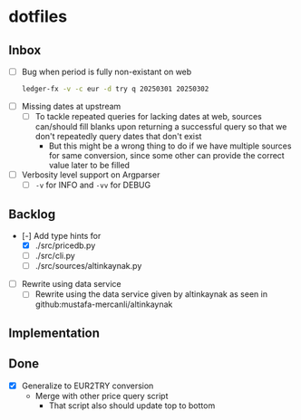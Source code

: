 # dotfiles

## Inbox

- [ ] Bug when period is fully non-existant on web
  ```sh
  ledger-fx -v -c eur -d try q 20250301 20250302
  ```
- [ ] Missing dates at upstream
  - [ ] To tackle repeated queries for lacking dates at web, sources can/should
        fill blanks upon returning a successful query so that we don't
        repeatedly query dates that don't exist
    - But this might be a wrong thing to do if we have multiple sources for
      same conversion, since some other can provide the correct value later to
      be filled
- [ ] Verbosity level support on Argparser
  - [ ] `-v` for INFO and `-vv` for DEBUG

## Backlog

- [-] Add type hints for
  - [x] ./src/pricedb.py
  - [ ] ./src/cli.py
  - [ ] ./src/sources/altinkaynak.py
- [ ] Rewrite using data service
  - [ ] Rewrite using the data service given by altinkaynak as seen in
        github:mustafa-mercanli/altinkaynak

## Implementation

## Done

- [x] Generalize to EUR2TRY conversion
  - Merge with other price query script
    - That script also should update top to bottom
